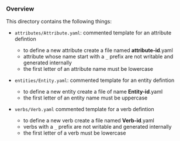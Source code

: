### Overview

This directory contains the following things:

* `attributes/Attribute.yaml`: commented template for an attribute defintion
    * to define a new attribute create a file named __attribute-id__.yaml
    * attribute whose name start with a `_` prefix are not writable and generated internally
    * the first letter of an attribute name must be lowercase

* `entities/Entity.yaml`: commented template for an entity defintion
    * to define a new entity create a file of name __Entity-id__.yaml
    * the first letter of an entity name must be uppercase

* `verbs/Verb.yaml` commented template for a verb defintion
    * to define a new verb create a file named __Verb-id__.yaml
    * verbs with a `_` prefix are not writable and generated internally
    * the first letter of a verb must be lowercase
